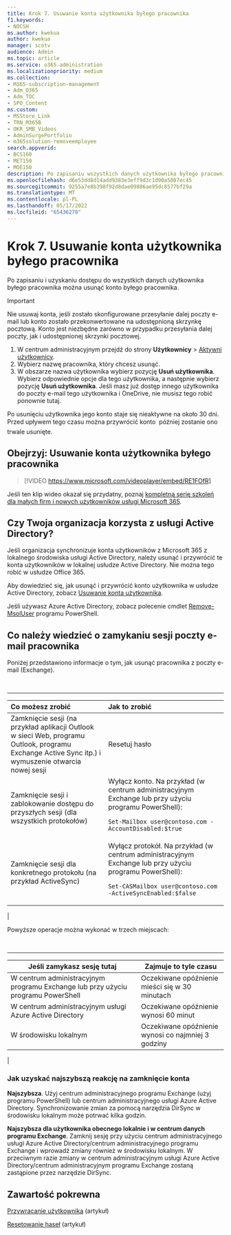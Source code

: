 ```yaml
---
title: Krok 7. Usuwanie konta użytkownika byłego pracownika
f1.keywords:
- NOCSH
ms.author: kwekua
author: kwekua
manager: scotv
audience: Admin
ms.topic: article
ms.service: o365-administration
ms.localizationpriority: medium
ms.collection:
- M365-subscription-management
- Adm_O365
- Adm_TOC
- SPO_Content
ms.custom:
- MSStore_Link
- TRN_M365B
- OKR_SMB_Videos
- AdminSurgePortfolio
- m365solution-removeemployee
search.appverid:
- BCS160
- MET150
- MOE150
description: Po zapisaniu wszystkich danych użytkownika byłego pracownika i uzyskaniu do nich dostępu możesz usunąć konto byłego pracownika w Centrum administracyjne platformy Microsoft 365.
ms.openlocfilehash: d6e53dd8d14add9383e3eff9d3c1d90a5087ec45
ms.sourcegitcommit: 9255a7e8b398f92d8dae09886ae95dc8577bf29a
ms.translationtype: MT
ms.contentlocale: pl-PL
ms.lasthandoff: 05/17/2022
ms.locfileid: "65436278"
---
```

# <a name="step-7---delete-a-former-employees-user-account"></a>Krok 7. Usuwanie konta użytkownika byłego pracownika

Po zapisaniu i uzyskaniu dostępu do wszystkich danych użytkownika byłego pracownika można usunąć konto byłego pracownika.

> [!IMPORTANT]
> Nie usuwaj konta, jeśli zostało skonfigurowane przesyłanie dalej poczty e-mail lub konto zostało przekonwertowane na udostępnioną skrzynkę pocztową. Konto jest niezbędne zarówno w przypadku przesyłania dalej poczty, jak i udostępnionej skrzynki pocztowej.

1. W centrum administracyjnym przejdź do strony **Użytkownicy** \> <a href="https://go.microsoft.com/fwlink/p/?linkid=834822" target="_blank">Aktywni użytkownicy</a>.
2. Wybierz nazwę pracownika, który chcesz usunąć.
3. W obszarze nazwa użytkownika wybierz pozycję **Usuń użytkownika**. Wybierz odpowiednie opcje dla tego użytkownika, a następnie wybierz pozycję **Usuń użytkownika**. Jeśli masz już dostęp innego użytkownika do poczty e-mail tego użytkownika i OneDrive, nie musisz tego robić ponownie tutaj.

Po usunięciu użytkownika jego konto staje się nieaktywne na około 30 dni. Przed upływem tego czasu można przywrócić konto  później zostanie ono trwale usunięte.

## <a name="watch-delete-a-former-employees-user-account"></a>Obejrzyj: Usuwanie konta użytkownika byłego pracownika

> [!VIDEO https://www.microsoft.com/videoplayer/embed/RE1FOfR]

Jeśli ten klip wideo okazał się przydatny, poznaj [kompletną serię szkoleń dla małych firm i nowych użytkowników usługi Microsoft 365](../../business-video/index.yml).

## <a name="does-your-organization-use-active-directory"></a>Czy Twoja organizacja korzysta z usługi Active Directory?

Jeśli organizacja synchronizuje konta użytkowników z Microsoft 365 z lokalnego środowiska usługi Active Directory, należy usunąć i przywrócić te konta użytkowników w lokalnej usłudze Active Directory. Nie można tego robić w usłudze Office 365.

Aby dowiedzieć się, jak usunąć i przywrócić konto użytkownika w usłudze Active Directory, zobacz [Usuwanie konta użytkownika](/previous-versions/windows/it-pro/windows-server-2008-R2-and-2008/cc753730(v=ws.11)).
  
Jeśli używasz Azure Active Directory, zobacz polecenie cmdlet [Remove-MsolUser](/powershell/module/msonline/remove-msoluser) programu PowerShell.
  
## <a name="what-you-need-to-know-about-terminating-an-employees-email-session"></a>Co należy wiedzieć o zamykaniu sesji poczty e-mail pracownika

Poniżej przedstawiono informacje o tym, jak usunąć pracownika z poczty e-mail (Exchange).

<br>

****

|Co możesz zrobić|Jak to zrobić|
|:-----|:-----|
|Zamknięcie sesji (na przykład aplikacji Outlook w sieci Web, programu Outlook, programu Exchange Active Sync itp.) i wymuszenie otwarcia nowej sesji|Resetuj hasło|
|Zamknięcie sesji i zablokowanie dostępu do przyszłych sesji (dla wszystkich protokołów)|Wyłącz konto. Na przykład (w centrum administracyjnym Exchange lub przy użyciu programu PowerShell): <p>  `Set-Mailbox user@contoso.com -AccountDisabled:$true`|
|Zamknięcie sesji dla konkretnego protokołu (na przykład ActiveSync)|Wyłącz protokół. Na przykład (w centrum administracyjnym Exchange lub przy użyciu programu PowerShell): <p>  `Set-CASMailbox user@contoso.com -ActiveSyncEnabled:$false`|
|

Powyższe operacje można wykonać w trzech miejscach:
  
<br>

****

|Jeśli zamykasz sesję tutaj|Zajmuje to tyle czasu|
|---|---|
|W centrum administracyjnym programu Exchange lub przy użyciu programu PowerShell|Oczekiwane opóźnienie mieści się w 30 minutach|
|W centrum administracyjnym usługi Azure Active Directory|Oczekiwane opóźnienie wynosi 60 minut|
|W środowisku lokalnym|Oczekiwane opóźnienie wynosi co najmniej 3 godziny|
|

### <a name="how-to-get-fastest-response-for-account-termination"></a>Jak uzyskać najszybszą reakcję na zamknięcie konta

**Najszybsza**. Użyj centrum administracyjnego programu Exchange (użyj programu PowerShell) lub centrum administracyjnego usługi Azure Active Directory. Synchronizowanie zmian za pomocą narzędzia DirSync w środowisku lokalnym może potrwać kilka godzin.
  
**Najszybsza dla użytkownika obecnego lokalnie i w centrum danych programu Exchange**. Zamknij sesję przy użyciu centrum administracyjnego usługi Azure Active Directory/centrum administracyjnego programu Exchange i wprowadź zmiany również w środowisku lokalnym. W przeciwnym razie zmiany w centrum administracyjnym usługi Azure Active Directory/centrum administracyjnym programu Exchange zostaną zastąpione przez narzędzie DirSync.
  
## <a name="related-content"></a>Zawartość pokrewna

[Przywracanie użytkownika](restore-user.md) (artykuł)

[Resetowanie haseł](reset-passwords.md) (artykuł)
